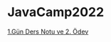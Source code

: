 # JavaCamp2022


[1.Gün Ders Notu ve 2. Ödev ](https://github.com/AAyar94/JavaCamp2022/tree/master/src)
